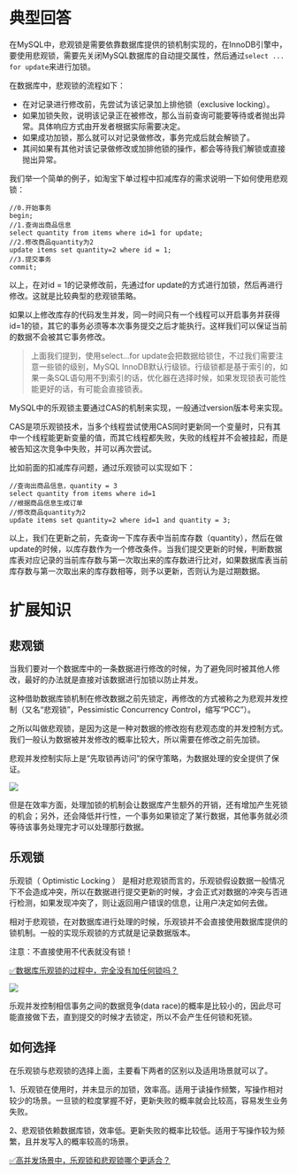 # 典型回答


在MySQL中，悲观锁是需要依靠数据库提供的锁机制实现的，在InnoDB引擎中，要使用悲观锁，需要先关闭MySQL数据库的自动提交属性，然后通过`select ... for update`来进行加锁。



在数据库中，悲观锁的流程如下：



+ 在对记录进行修改前，先尝试为该记录加上排他锁（exclusive locking）。
+ 如果加锁失败，说明该记录正在被修改，那么当前查询可能要等待或者抛出异常。具体响应方式由开发者根据实际需要决定。
+ 如果成功加锁，那么就可以对记录做修改，事务完成后就会解锁了。
+ 其间如果有其他对该记录做修改或加排他锁的操作，都会等待我们解锁或直接抛出异常。



我们举一个简单的例子，如淘宝下单过程中扣减库存的需求说明一下如何使用悲观锁：



```plain
//0.开始事务
begin; 
//1.查询出商品信息
select quantity from items where id=1 for update;
//2.修改商品quantity为2
update items set quantity=2 where id = 1;
//3.提交事务
commit;
```



以上，在对id = 1的记录修改前，先通过for update的方式进行加锁，然后再进行修改。这就是比较典型的悲观锁策略。



如果以上修改库存的代码发生并发，同一时间只有一个线程可以开启事务并获得id=1的锁，其它的事务必须等本次事务提交之后才能执行。这样我们可以保证当前的数据不会被其它事务修改。



> 上面我们提到，使用select…for update会把数据给锁住，不过我们需要注意一些锁的级别，MySQL InnoDB默认行级锁。行级锁都是基于索引的，如果一条SQL语句用不到索引的话，优化器在选择时候，如果发现锁表可能性能更好的话，有可能会直接锁表。
>



MySQL中的乐观锁主要通过CAS的机制来实现，一般通过version版本号来实现。



CAS是项乐观锁技术，当多个线程尝试使用CAS同时更新同一个变量时，只有其中一个线程能更新变量的值，而其它线程都失败，失败的线程并不会被挂起，而是被告知这次竞争中失败，并可以再次尝试。



比如前面的扣减库存问题，通过乐观锁可以实现如下：



```plain
//查询出商品信息，quantity = 3
select quantity from items where id=1
//根据商品信息生成订单
//修改商品quantity为2
update items set quantity=2 where id=1 and quantity = 3;
```



以上，我们在更新之前，先查询一下库存表中当前库存数（quantity），然后在做update的时候，以库存数作为一个修改条件。当我们提交更新的时候，判断数据库表对应记录的当前库存数与第一次取出来的库存数进行比对，如果数据库表当前库存数与第一次取出来的库存数相等，则予以更新，否则认为是过期数据。



# 扩展知识


## 悲观锁


当我们要对一个数据库中的一条数据进行修改的时候，为了避免同时被其他人修改，最好的办法就是直接对该数据进行加锁以防止并发。



这种借助数据库锁机制在修改数据之前先锁定，再修改的方式被称之为悲观并发控制（又名“悲观锁”，Pessimistic Concurrency Control，缩写“PCC”）。



之所以叫做悲观锁，是因为这是一种对数据的修改抱有悲观态度的并发控制方式。我们一般认为数据被并发修改的概率比较大，所以需要在修改之前先加锁。



悲观并发控制实际上是“先取锁再访问”的保守策略，为数据处理的安全提供了保证。



![](https://cdn.nlark.com/yuque/0/2022/jpeg/5378072/1666424062155-44a54020-cdd0-47f6-bc85-8c467f804021.jpeg)



但是在效率方面，处理加锁的机制会让数据库产生额外的开销，还有增加产生死锁的机会；另外，还会降低并行性，一个事务如果锁定了某行数据，其他事务就必须等待该事务处理完才可以处理那行数据。



## 乐观锁
乐观锁（ Optimistic Locking ） 是相对悲观锁而言的，乐观锁假设数据一般情况下不会造成冲突，所以在数据进行提交更新的时候，才会正式对数据的冲突与否进行检测，如果发现冲突了，则让返回用户错误的信息，让用户决定如何去做。



相对于悲观锁，在对数据库进行处理的时候，乐观锁并不会直接使用数据库提供的锁机制。一般的实现乐观锁的方式就是记录数据版本。



注意：不直接使用不代表就没有锁！

[✅数据库乐观锁的过程中，完全没有加任何锁吗？](https://www.yuque.com/hollis666/qyhor6/vk7tpwcpzfh35d04)



![](https://cdn.nlark.com/yuque/0/2022/jpeg/5378072/1666424062162-11be27bb-06fd-4799-a229-1f184b8f9808.jpeg)

乐观并发控制相信事务之间的数据竞争(data race)的概率是比较小的，因此尽可能直接做下去，直到提交的时候才去锁定，所以不会产生任何锁和死锁。



## 如何选择
在乐观锁与悲观锁的选择上面，主要看下两者的区别以及适用场景就可以了。



1、乐观锁在使用时，并未显示的加锁，效率高。适用于读操作频繁，写操作相对较少的场景。一旦锁的粒度掌握不好，更新失败的概率就会比较高，容易发生业务失败。 

2、悲观锁依赖数据库锁，效率低。更新失败的概率比较低。适用于写操作较为频繁，且并发写入的概率较高的场景。



[✅高并发场景中，乐观锁和悲观锁哪个更适合？](https://www.yuque.com/hollis666/qyhor6/kzkm89bnr0fzdeyi)



